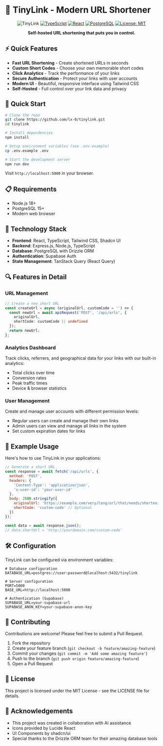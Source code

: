 # 🔗 TinyLink - Modern URL Shortener

<div align="center">

![TinyLink](https://img.shields.io/badge/TinyLink-v1.0.0-blue?style=for-the-badge&logo=link)
[![TypeScript](https://img.shields.io/badge/TypeScript-4.9.5-blue?style=for-the-badge&logo=typescript)](https://www.typescriptlang.org/)
[![React](https://img.shields.io/badge/React-18.2.0-blue?style=for-the-badge&logo=react)](https://reactjs.org/)
[![PostgreSQL](https://img.shields.io/badge/PostgreSQL-15.0-blue?style=for-the-badge&logo=postgresql)](https://www.postgresql.org/)
[![License: MIT](https://img.shields.io/badge/License-MIT-yellow.svg?style=for-the-badge)](https://opensource.org/licenses/MIT)

**Self-hosted URL shortening that puts you in control.**
</div>

<!--p align="center">
  <img src="./generated-icon.png" alt="TinyLink Logo" width="200" height="200">
</p-->

## ⚡ Quick Features

- **Fast URL Shortening** - Create shortened URLs in seconds
- **Custom Short Codes** - Choose your own memorable short codes
- **Click Analytics** - Track the performance of your links
- **Secure Authentication** - Protect your links with user accounts
- **Modern UI** - Beautiful, responsive interface using Tailwind CSS
- **Self-Hosted** - Full control over your link data and privacy

## 🚀 Quick Start

```bash
# Clone the repo
git clone https://github.com/lx-0/tinylink.git
cd tinylink

# Install dependencies
npm install

# Setup environment variables (see .env.example)
cp .env.example .env

# Start the development server
npm run dev
```

Visit `http://localhost:5000` in your browser.

## 📋 Requirements

- Node.js 18+
- PostgreSQL 15+
- Modern web browser

## 🧩 Technology Stack

- **Frontend**: React, TypeScript, Tailwind CSS, Shadcn UI
- **Backend**: Express.js, Node.js, TypeScript
- **Database**: PostgreSQL with Drizzle ORM
- **Authentication**: Supabase Auth
- **State Management**: TanStack Query (React Query)

## 🔍 Features in Detail

### URL Management
```typescript
// Create a new short URL
const createUrl = async (originalUrl, customCode = '') => {
  const newUrl = await apiRequest('POST', '/api/urls', { 
    originalUrl,
    shortCode: customCode || undefined
  });
  return newUrl;
};
```

### Analytics Dashboard
Track clicks, referrers, and geographical data for your links with our built-in analytics:

- Total clicks over time
- Conversion rates
- Peak traffic times
- Device & browser statistics

### User Management
Create and manage user accounts with different permission levels:

- Regular users can create and manage their own links
- Admin users can view and manage all links in the system
- Set custom expiration dates for links

## 🧪 Example Usage

Here's how to use TinyLink in your applications:

```javascript
// Generate a short URL
const response = await fetch('/api/urls', {
  method: 'POST',
  headers: {
    'Content-Type': 'application/json',
    'x-user-id': 'your-user-id'
  },
  body: JSON.stringify({
    originalUrl: 'https://example.com/very/long/url/that/needs/shortening',
    shortCode: 'custom-code' // Optional
  })
});

const data = await response.json();
// data.shortUrl = 'http://yourdomain.com/custom-code'
```

## 🛠️ Configuration

TinyLink can be configured via environment variables:

```env
# Database configuration
DATABASE_URL=postgres://user:password@localhost:5432/tinylink

# Server configuration
PORT=5000
BASE_URL=http://localhost:5000

# Authentication (Supabase)
SUPABASE_URL=your-supabase-url
SUPABASE_ANON_KEY=your-supabase-anon-key
```

## 🤝 Contributing

Contributions are welcome! Please feel free to submit a Pull Request.

1. Fork the repository
2. Create your feature branch (`git checkout -b feature/amazing-feature`)
3. Commit your changes (`git commit -m 'Add some amazing feature'`)
4. Push to the branch (`git push origin feature/amazing-feature`)
5. Open a Pull Request

## 📜 License

This project is licensed under the MIT License - see the LICENSE file for details.

## 🙏 Acknowledgements

- This project was created in collaboration with AI assistance
- Icons provided by Lucide React
- UI Components by shadcn/ui
- Special thanks to the Drizzle ORM team for their amazing database tools